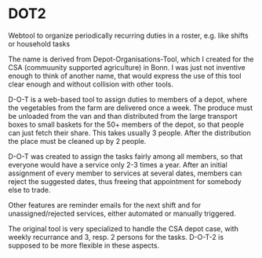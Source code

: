 # DOT2
Webtool to organize periodically recurring duties in a roster, e.g. like shifts or household tasks

The name is derived from Depot-Organisations-Tool, which I created for the CSA (commuunity supported agriculture) in Bonn. I was just not inventive enough to think of another name, that would express the use of this tool clear enough and without collision with other tools.

D-O-T is a web-based tool to assign duties to members of a depot, where the vegetables from the farm are delivered once a week. The produce must be unloaded from the van and than distributed from the large transport boxes to small baskets for the 50+ members of the depot, so that people can just fetch their share. This takes usually 3 people. After the distribution the place must be cleaned up by 2 people.

D-O-T was created to assign the tasks fairly among all members, so that everyone would have a service only 2-3 times a year. After an initial assignment of every member to services at several dates, members can reject the suggested dates, thus freeing that appointment for somebody else to trade.

Other features are reminder emails for the next shift and for unassigned/rejected services, either automated or manually triggered.

The original tool is very specialized to handle the CSA depot case, with weekly recurrance and 3, resp. 2 persons for the tasks. D-O-T-2 is supposed to be more flexible in these aspects.